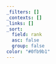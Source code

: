 ```yaml
---
_filters: []
_contexts: []
_links: []
_sort:
  field: rank
  asc: false
  group: false
color: "#0fb9b1"
---
```

